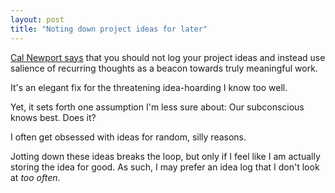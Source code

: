 ```yaml
---
layout: post
title: "Noting down project ideas for later"
---
```



[Cal Newport says](https://calnewport.com/deep-habits-forget-your-project-ideas-until-you-cant-forget-them/) that you should not log your project ideas and instead use salience of recurring thoughts as a beacon towards truly meaningful work.

It's an elegant fix for the threatening idea-hoarding I know too well. 

Yet, it sets forth one assumption I'm less sure about: Our subconscious knows best. Does it? 

I often get obsessed with ideas for random, silly reasons.

Jotting down these ideas breaks the loop, but only if I feel like I am actually storing the idea for good. As such, I may prefer an idea log that I don't look at *too often*.